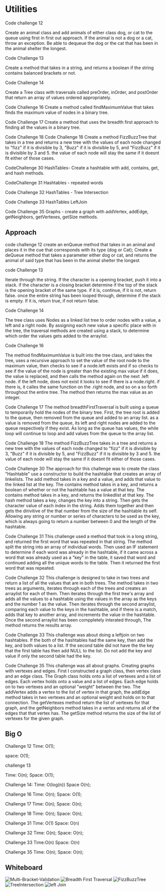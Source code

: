 # Utilities
Code challenge 12 

Create an animal class and add animals of either class dog, or cat to the queue using first in first out approach. 
If the animal is not a dog or a cat, throw an exception. Be able to dequeue the dog or the cat that has been in the animal
shelter the longest. 

Code Challenge 13 

Create a method that takes in a string, and returns a boolean if the string contains balanced brackets or not. 

Code Challenge 14 

Create a Tree class with traversals called preOrder, inOrder, and postOrder that return an array of values ordered appropriately. 

Code Challenge 16 
Create a method called findMaximumValue that takes finds the maximum value of nodes in a binary tree. 

Code Challenge 17
Create a method that uses the breadth first approach to finding all the values in a binary tree. 

Code Challenge 18
Code Challenge 18
Create a method FizzBuzzTree that takes in a tree and returns a new tree with the values of each node changed to "fizz" if it is divisible by 3,
"Buzz" if it is divisible by 5, and "FizzBuzz" if it is divisible by 3 and 5. the value of each node will stay the same if it doesnt
fit either of those cases.

CodeChallenge 30
HashTables-
Create a hashtable with add, contains, get, and hash methods. 

CodeChallenge 31
Hashtables - repeated words

Code Challenge 32
HashTables - Tree Intersection

Code Challenge 33
HashTables LeftJoin

Code Challenge 35 
Graphs - create a graph with addVertex, addEdge, getNeighbors, getVertexes, getSize methods. 
## Approach 
code challenge 12
create an enQueue method that takes in an animal and places it in the 
cue that corresponds with its type (dog or Cat); 
Create a deQueue method that takes a parameter either dog or cat, and 
returns the animal of said type that has been in the animal shelter the longest

code Challenge 13  

Iterate through the string. If the character is a opening bracket, push it into a stack. if the character is a closing bracket
determine if  the top of the stack is the opening bracket of the same type. if it is, continue, if it is not, return false. 
once the entire string has been looped through, determine if the stack is empty. If it is, return true, if not return false. 

Code Challenge 14

The tree class uses Nodes as a linked list tree to order nodes with a value, a left and a right node. By assigning each new value a 
specific place with in the tree, the traversal methods are created using a stack, to determine which order the values gets added to the arraylist.


Code Challenge 16

The method findMaximumValue is built into the tree class, and takes the tree, uses a recursive approach to set the value of the root node to the
maximum value, then checks to see if a node.left exists and if so checks to see if the value of the node is greater than the existing max value
if it does, the value is replaced, and then calls the method again on the next .left node. if the left node, does not exist it looks to see if there 
is a node.right. if there is, it calles the same function on the .right node, and so on a so forth throughout the entire tree. The method then 
returns the max value as an integer. 

Code Challenge 17
The method breadthFirstTraversal is built using a queue to temporarily hold the nodes of the binary tree. First, the tree root is added to the 
queue, then removed from the queue and added to an array list. as a value is removed from the queue, its left and right nodes are added to 
the queue respectively if they exist. As long as the queue has values, the while loop will continue to loop and add values from the queue to
the array list. 

Code Challenge 18 
The method FizzBuzzTree takes in a tree and returns a new tree with the values of each node changed to "fizz" if it is divisible by 3, 
"Buzz" if it is divisible by 5, and "FizzBuzz" if it is divisible by 3 and 5. the value of each node will stay the same if it doesnt
fit either of those cases. 

Code Challenge 30
The approach for this challenge was to create the class "Hashtable" use a constructor to build the hashtable that creates an array of linkelists. 
The add method takes in a key and a value, and adds that value to the linked list at the key. The contains method takes in a key, and returns a boolean 
of whether or not the hashtable has a value at that key. The contains method takes in a key, and returns the linkedlist at that key. The hash method 
takes a key, changes the key into a string. Then gets the character value of each index in the string. Adds them together and then gets the dirivitive of 
the that number from the size of the hashtable its self. Allowing any string or number or series of characters to be used as the key, which is 
always going to return a number between 0 and the length of the hashtable. 

Code Challenge 31
This challenge used a method that took in a long string, and returned the first word that was repeated in that string. The method split the 
string into an array of individual words. Then used an IF statement to determine if each word was already in the hashtable, if it came across a 
word that was already used as a "key" in the table, it saved that word and continued adding all the unique words to the table. Then it returned the
first word that was repeated.

Code Challenge 32
This challenge is designed to take in two trees and return a list of all the values that are in both trees. The method takes in two trees as arguments, 
iterates through each of the trees and creates an arraylist for each of them. Then iterates through the first tree's array and adds all the values to
a hashtable using the values in the array as the keys and the number 1 as the value. Then iterates through the second arraylist, comparing each 
value to the keys in the hashtable, and if there is a match, adds that key to another array, and increments the value in the hashtable. 
Once the second arraylist has been comppletely interated through, The method returns the results array.

Code Challenge 33
This challenge was about doing a leftjoin on two hashtables. If the both of the hashtables had the same key, 
then add the key, and both values to a list. If the second table did not have the the key that the first table has
then add NULL to the list. Do not add the key and value if only the second table had the key. 

Code Challenge 35
This challenge was all about graphs. Creating graphs with vertexes and edges. First I constructed a graph class, then 
vertex class and an edge class. The Graph class holds onto a list of vertexes and a list of edges. Each vertex holds
onto a value and a list of edges. Each edge holds on to two vertexes and an optional "weight" between the two. The 
addVertex adds a vertex to the list of vertex in that graph, the addEdge method takes in two vertexes and an optional
weight and holds on to that connection. The getVertexes method return the list of vertexes for that graph, and the 
getNeighbors method takes in a vertex and returns all of the edges that that vertex has. The getSize method returns
the size of the list of vertexes for the given graph. 
## Big O 
Challenge 12
Time: O(1);

space: O(1);

challenge 13

Time: O(n);
Space: O(1);

Challenge 14:
Time: O(log(n))
Space O(n);

Challenge 16
Time: O(n);
Space: O(1);

Challenge 17 
Time: O(n);
Space: O(n);

Challenge 18 
Time: O(n);
Space: O(n);

Challenge 31 
Time: O(1)
Space: O(n)

Challenge 32
Time: O(n);
Space: O(n);

Challenge 33
Time:O(n)
Space: O(n)

Challenge 35
Time: O(n);
Space: O(n);
## Whiteboard

![Multi-Bracket-Validation](../utilities/assets/multi-bracket-validation.png)
![Breadth First Traversal](../utilities/assets/BreadthFirst.png)
![FizzBuzzTree](../utilities/assets/FizzBuzzTree.png)
![TreeIntersection](../utilities/assets/treeIntersection.png)
![left Join](../utilities/assets/leftJoin.png)
